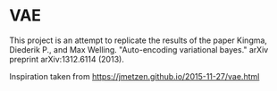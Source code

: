 # VAE
This project is an attempt to replicate the results of the paper Kingma, Diederik P., 
and Max Welling. "Auto-encoding variational bayes." arXiv preprint arXiv:1312.6114 (2013).

Inspiration taken from https://jmetzen.github.io/2015-11-27/vae.html
